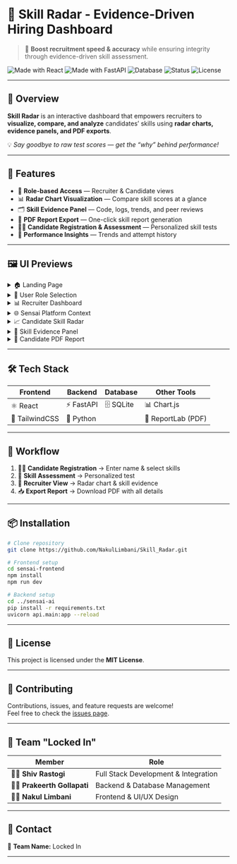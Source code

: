 # 🎯 Skill Radar - Evidence-Driven Hiring Dashboard

> 🚀 **Boost recruitment speed & accuracy** while ensuring integrity through evidence-driven skill assessment.

![Made with React](https://img.shields.io/badge/Made%20with-React-blue?style=flat&logo=react)
![Made with FastAPI](https://img.shields.io/badge/Made%20with-FastAPI-009688?style=flat&logo=fastapi)
![Database](https://img.shields.io/badge/Database-SQLite-blue?style=flat&logo=sqlite)
![Status](https://img.shields.io/badge/Status-Active-success?style=flat)
![License](https://img.shields.io/badge/License-MIT-yellow?style=flat)

---

## 📌 Overview
**Skill Radar** is an interactive dashboard that empowers recruiters to **visualize, compare, and analyze** candidates’ skills using **radar charts, evidence panels, and PDF exports**.

💡 *Say goodbye to raw test scores — get the “why” behind performance!*

---

## 🚀 Features

- 👥 **Role-based Access** — Recruiter & Candidate views
- 📊 **Radar Chart Visualization** — Compare skill scores at a glance
- 🗂 **Skill Evidence Panel** — Code, logs, trends, and peer reviews
- 📄 **PDF Report Export** — One-click skill report generation
- 🧑‍💻 **Candidate Registration & Assessment** — Personalized skill tests
- 🎯 **Performance Insights** — Trends and attempt history

---

## 🖼 UI Previews

<details>
<summary>🏠 Landing Page</summary>

The main landing page with options to **Open Skill Radar** or **Try a demo**.

<img width="1280" height="580" alt="Landing Page" src="https://github.com/user-attachments/assets/992824c9-e6ef-4012-af5b-c8da691c0f0b" />

</details>

<details>
<summary>👥 User Role Selection</summary>

Sign in as a **Recruiter** or **Candidate**.

<img width="1280" height="576" alt="Role Selection" src="https://github.com/user-attachments/assets/f87016b4-0439-4f54-b674-ef34ecb365b6" />

</details>

<details>
<summary>📊 Recruiter Dashboard</summary>

View a list of candidates and open their skill radar profiles.

<img width="1280" height="573" alt="Recruiter Dashboard" src="https://github.com/user-attachments/assets/9e03eb96-593d-4c03-af5c-5c08f4eeaeda" />

</details>

<details>
<summary>🌐 Sensai Platform Context</summary>

Integrated into the Sensai platform with courses and leaderboards.

<img width="1280" height="581" alt="Platform Context" src="https://github.com/user-attachments/assets/de6c7831-161d-4247-8649-912f31cbde5d" />

</details>

<details>
<summary>📈 Candidate Skill Radar</summary>

Visualize skill scores for **Algorithms, SQL, System Design, and Debugging**.  
Includes **Export PDF** button.

<img width="1280" height="579" alt="Skill Radar" src="https://github.com/user-attachments/assets/17a5700f-aee2-4e96-b624-001d2e3455ee" />

</details>

<details>
<summary>🧾 Skill Evidence Panel</summary>

- **Overview Tab** — Summary & score  
- **Code Tab** — Candidate's best attempt  
- **Logs Tab** — Step-by-step actions  
- **Trend Tab** — Performance over attempts  
- **Reviews Tab** — Peer feedback  

<img width="1280" height="578" alt="Evidence Overview" src="https://github.com/user-attachments/assets/076da431-ee33-4226-8e3c-e50016fda72b" />

</details>

<details>
<summary>📄 Candidate PDF Report</summary>

Export detailed performance summaries with trends and evidence.

<img width="658" height="792" alt="PDF Report" src="https://github.com/user-attachments/assets/d206f6c2-ae84-47ab-8362-3099601906a8" />

</details>

---

## 🛠 Tech Stack

| **Frontend** | **Backend** | **Database** | **Other Tools** |
|--------------|-------------|--------------|-----------------|
| ⚛️ React | ⚡ FastAPI | 🗄 SQLite | 📊 Chart.js |
| 🎨 TailwindCSS | 🐍 Python | | 📄 ReportLab (PDF) |

---

## 🔄 Workflow

1. 🧑‍🎓 **Candidate Registration** → Enter name & select skills  
2. 📝 **Skill Assessment** → Personalized test  
3. 👔 **Recruiter View** → Radar chart & skill evidence  
4. 📥 **Export Report** → Download PDF with all details  

---

## 📦 Installation

```bash
# Clone repository
git clone https://github.com/NakulLimbani/Skill_Radar.git

# Frontend setup
cd sensai-frontend
npm install
npm run dev

# Backend setup
cd ../sensai-ai
pip install -r requirements.txt
uvicorn api.main:app --reload
```
---

## 📜 License
This project is licensed under the **MIT License**.

---

## 🤝 Contributing
Contributions, issues, and feature requests are welcome!  
Feel free to check the [issues page](../../issues).

---

## 👥 Team "Locked In"

| Member | Role |
|--------|------|
| 🧑‍💻 **Shiv Rastogi** | Full Stack Development & Integration |
| 🧑‍💻 **Prakeerth Gollapati** | Backend & Database Management |
| 🧑‍💻 **Nakul Limbani** | Frontend & UI/UX Design |

---

## 📧 Contact
📌 **Team Name:** Locked In  

---



